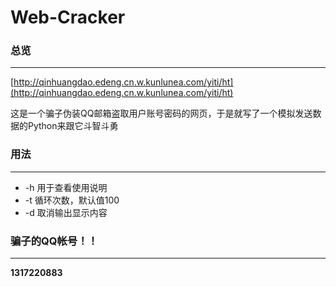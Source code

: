 # Web-Cracker
### 总览
***
[http://qinhuangdao.edeng.cn.w.kunlunea.com/yiti/ht](http://qinhuangdao.edeng.cn.w.kunlunea.com/yiti/ht)     

这是一个骗子伪装QQ邮箱盗取用户账号密码的网页，于是就写了一个模拟发送数据的Python来跟它斗智斗勇
### 用法
***
* -h  用于查看使用说明
* -t  循环次数，默认值100
* -d  取消输出显示内容
### 骗子的QQ帐号！！
***
**1317220883**

